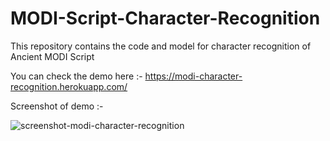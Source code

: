 # MODI-Script-Character-Recognition
This repository contains the code and model for character recognition of Ancient MODI Script

You can check the demo here :- https://modi-character-recognition.herokuapp.com/

Screenshot of demo :-

![screenshot-modi-character-recognition](https://user-images.githubusercontent.com/68757567/180007114-26412d1a-7cfd-48d9-8491-e05626bf54e8.png)
